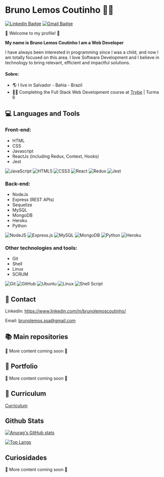 # Bruno Lemos Coutinho :man_technologist:
[![Linkedin Badge](https://img.shields.io/badge/-Bruno-blue?style=flat-square&logo=Linkedin&logoColor=white&link=https://www.linkedin.com/in/brunolemoscoutinho/)](https://www.linkedin.com/in/brunolemoscoutinho/) [![Gmail Badge](https://img.shields.io/badge/-brunolemos.ssa@gmail.com-c14438?style=flat-square&logo=Gmail&logoColor=white&link=mailto:brunolemos.ssa@gmail.com)](mailto:brunolemos.ssa@gmail.com)


:wave: Welcome to my profile! :wave:

__My name is Bruno Lemos Coutinho I am a Web Developer__

I have always been interested in programming since I was a child, and now I am totally focused on this area. I love Software Development and I believe in technology to bring relevant, efficient and impactful solutions.

#### Sobre:
* :earth_americas: I live in Salvador - Bahia - Brazil
* :man_technologist:  Completing the Full Stack Web Development course at [Trybe](https://www.betrybe.com) | Turma 6

## :computer: Languages and Tools

### Front-end:
* HTML
* CSS
* Javascript
* ReactJs (including Redux, Context, Hooks)
* Jest

<img alt="JavaScript" src="https://img.shields.io/badge/javascript-%23323330.svg?style=for-the-badge&logo=javascript&logoColor=black&color=yellow"/> <img alt="HTML5" src="https://img.shields.io/badge/html5-%23E34F26.svg?style=for-the-badge&logo=html5&logoColor=white"/>  <img alt="CSS3" src="https://img.shields.io/badge/css3-%231572B6.svg?style=for-the-badge&logo=css3&logoColor=white"/> <img alt="React" src="https://img.shields.io/badge/react-%2320232a.svg?style=for-the-badge&logo=react&logoColor=%2361DAFB"/> <img alt="Redux" src="https://img.shields.io/badge/redux-%23593d88.svg?style=for-the-badge&logo=redux&logoColor=white"/> <img alt="Jest" src="https://img.shields.io/badge/-jest-%23C21325?style=for-the-badge&logo=jest&logoColor=white"/>

### Back-end:
* NodeJs
* Express (REST APIs)
* Sequelize
* MySQL
* MongoDB
* Heroku
* Python

<img alt="NodeJS" src="https://img.shields.io/badge/node.js-%2343853D.svg?style=for-the-badge&logo=node-dot-js&logoColor=white"/>  <img alt="Express.js" src="https://img.shields.io/badge/express.js-%23404d59.svg?style=for-the-badge&logo=express&logoColor=%2361DAFB"/> 
<img alt="MySQL" src="https://img.shields.io/badge/mysql-%2300f.svg?style=for-the-badge&logo=mysql&logoColor=white"/> <img alt="MongoDB" src ="https://img.shields.io/badge/MongoDB-%234ea94b.svg?style=for-the-badge&logo=mongodb&logoColor=white"/>
<img alt="Python" src="https://img.shields.io/badge/python-%2314354C.svg?style=for-the-badge&logo=python&logoColor=white"/> <img alt="Heroku" src="https://img.shields.io/badge/heroku-%23430098.svg?style=for-the-badge&logo=heroku&logoColor=white"/>

### Other technologies and tools:
* Git
* Shell
* Linux
* SCRUM

<img alt="Git" src="https://img.shields.io/badge/git-%23F05033.svg?style=for-the-badge&logo=git&logoColor=white"/> 	<img alt="GitHub" src="https://img.shields.io/badge/github-%23121011.svg?style=for-the-badge&logo=github&logoColor=white"/>
<img alt="Ubuntu" src="https://img.shields.io/badge/Ubuntu-E95420?style=for-the-badge&logo=ubuntu&logoColor=white" /> <img alt="Linux" src="https://img.shields.io/badge/Linux-FCC624?style=for-the-badge&logo=linux&logoColor=black"> <img alt="Shell Script" src="https://img.shields.io/badge/shell_script-%23121011.svg?style=for-the-badge&logo=gnu-bash&logoColor=white"/>

## :satellite: Contact

Linkedin:  https://www.linkedin.com/in/brunolemoscoutinho/

Email:  brunolemos.ssa@gmail.com

## :books: Main repositories
:construction: More content coming soon :construction:

## :open_file_folder: Portfolio
:construction: More content coming soon :construction:

## :page_facing_up: Curriculum
[Curriculum](https://gitconnected.com/brunolemoscoutinho/resume)

## Github Stats
[![Anurag's GitHub stats](https://github-readme-stats.vercel.app/api?username=BrunoLemosCoutinho&count_private=true&show_icons=true&theme=dark)](https://github.com/BrunoLemosCoutinho/github-readme-stats)

[![Top Langs](https://github-readme-stats.vercel.app/api/top-langs/?username=BrunoLemosCoutinho&layout=compact&hide=python)](https://github.com/BrunoLemosCoutinho/github-readme-stats)


## Curiosidades
:construction: More content coming soon :construction:
